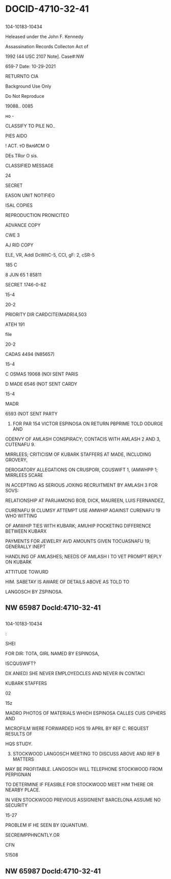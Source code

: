 # DOCID-4710-32-41

##
104-10183-10434

Heleased under the John F. Kennedy

Assassination Records Collecton Act of

1992 (44 USC 2107 Note]. Case#:NW

659-7 Date: 10-29-2021

RETURNTO CIA

Background Use Only

Do Not Reproduce

19088.. 0085

но -

CLASSIFY TO PILE NO..

PIES AIDO

! АСТ. тО ВялИСМ О

DEs TRor O sis.

CLASSIFIED MESSAGE

24

SECRET

EASON UNIT NOTIFIEO

ISAL COPIES

REPRODUCTION PRONICITEO

ADVANCE COPY

CWE 3

AJ RID COPY

ELE, VR, Addl DcWItC-5, CCI, gF: 2, cSR-5

185 C

8 JUN 65 1 85811

SECRET 1746-0-8Z

15-4

20-2

PRIORITY DIR CARDCITE(MADR)4,503

ATEH 191

file

20-2

CADAS 4494 (N85657)

15-4

C OSMAS 19068 (NOI SENT PARIS

D MADE 6546 (NOT SENT CARDY

15-4

MADR

6593 (NOT SENT PARTY

1. FOR PAR 154 VICTOR ESPINOSA ON RETURN PBPRIME TOLD ODURGE AND

ODENVY OF AMLASH CONSPIRACY; CONTACIS WITH AMLASH 2 AND 3, CUTENAFU 9.

MIRRLEES; CRITICISM OF KUBARK STAFFERS AT MADE, INCLUDING GROVERY,

DEROGATORY ALLEGATIONS ON CRUSPORI, CGUSWIFT 1, (AMWHPP 1; MIRRLEES SCARE

IN ACCEPTING AS SERIOUS JOXING RECRUITMENT BY AMLASH 3 FOR SOVS:

RELATIONSHIP AT PARIJAMONG BOB, DICK, MAUREEN, LUIS FERNANDEZ,

CURENAFU 9I CLUMSY ATTEMPT USE AMWHIP AGAINST CURENAFU 19 WHO WITTING

OF AMWHIP TIES WITH KUBARK; AMUHIP POCKETING DIFFERENCE BETWEEN KUBARX

PAYMENTS FOR JEWELRY AVD AMOUNTS GIVEN TOCUASNAFU 19; GENERALLY INEPT

HANDLING OF AMLASHES; NEEDS OF AMLASH I TO VET PROMPT REPLY ON KUBARK

ATTITUDE TOWURD

HIM. SABETAY IS AWARE OF DETAILS ABOVE AS TOLD TO

LANGOSCH BY ZSPINOSA.

NW 65987 Docld:4710-32-41
---

##
104-10183-10434

:

SHEI

FOR DIR: TOTA, GIRL NAMED BY ESPINOSA,

ISCQUSWIFT?

DX ANIED) SHE NEVER EMPLOYEDCLES AND NEVER IN CONTACI

KUBARK STAFFERS

02

15z

MADRO PHOTOS OF MATERIALS WHICH ESPINOSA CALLES CUIS CIPHERS AND

MICROFILM WERE FORWARDED HOS 19 APRIL BY REF C. REQUEST RESULTS OF

HQS STUDY.

3. STOCKWOOD LANGOSCH MEETING TO DISCUSS ABOVE AND REF B MATTERS

MAY BE PROFITABLE. LANGOSCH WILL TELEPHONE STOCKWOOD FROM PERPIGNAN

TO DETERMINE IF FEASIBLE FOR STOCKWOOD MEET HIM THERE OR NEARBY PLACE.

IN VIEN STOCKWOOD PREVIOUS ASSIGNIENT BARCELONA ASSUME NO SECURITY

15-27

PROBLEM IF HE SEEN BY (QUANTUM).

SECREIMPPHNCNTLY.OR

CFN

51508

NW 65987 Docld:4710-32-41
---

